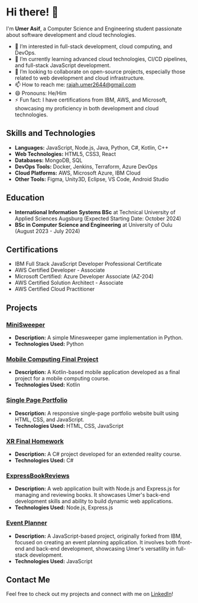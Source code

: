 
# Hi there! 👋

I'm **Umer Asif**, a Computer Science and Engineering student passionate about software development and cloud technologies.

- 👀 I’m interested in full-stack development, cloud computing, and DevOps.
- 🌱 I’m currently learning advanced cloud technologies, CI/CD pipelines, and full-stack JavaScript development.
- 💞️ I’m looking to collaborate on open-source projects, especially those related to web development and cloud infrastructure.
- 📫 How to reach me: [rajah.umer2644@gmail.com](mailto:rajah.umer2644@gmail.com)
- 😄 Pronouns: He/Him
- ⚡ Fun fact: I have certifications from IBM, AWS, and Microsoft, showcasing my proficiency in both development and cloud technologies.

## Skills and Technologies

- **Languages:** JavaScript, Node.js, Java, Python, C#, Kotlin, C++
- **Web Technologies:** HTML5, CSS3, React
- **Databases:** MongoDB, SQL
- **DevOps Tools:** Docker, Jenkins, Terraform, Azure DevOps
- **Cloud Platforms:** AWS, Microsoft Azure, IBM Cloud
- **Other Tools:** Figma, Unity3D, Eclipse, VS Code, Android Studio

## Education

- **International Information Systems BSc** at Technical University of Applied Sciences Augsburg (Expected Starting Date: October 2024)
- **BSc in Computer Science and Engineering** at University of Oulu (August 2023 - July 2024)

## Certifications

- IBM Full Stack JavaScript Developer Professional Certificate
- AWS Certified Developer - Associate
- Microsoft Certified: Azure Developer Associate (AZ-204)
- AWS Certified Solution Architect - Associate
- AWS Certified Cloud Practitioner

## Projects

### [MiniSweeper](https://github.com/UmerAsif-1/MiniSweeper)
- **Description:** A simple Minesweeper game implementation in Python.
- **Technologies Used:** Python

### [Mobile Computing Final Project](https://github.com/UmerAsif-1/mobileComputingFinalProject)
- **Description:** A Kotlin-based mobile application developed as a final project for a mobile computing course.
- **Technologies Used:** Kotlin

### [Single Page Portfolio](https://github.com/UmerAsif-1/singlepageportfolio)
- **Description:** A responsive single-page portfolio website built using HTML, CSS, and JavaScript.
- **Technologies Used:** HTML, CSS, JavaScript

### [XR Final Homework](https://github.com/UmerAsif-1/XR-finalHW)
- **Description:** A C# project developed for an extended reality course.
- **Technologies Used:** C#

### [ExpressBookReviews](https://github.com/UmerAsif-1/ExpressBookReviews)
- **Description:** A web application built with Node.js and Express.js for managing and reviewing books. It showcases Umer's back-end development skills and ability to build dynamic web applications.
- **Technologies Used:** Node.js, Express.js

### [Event Planner](https://github.com/UmerAsif-1/eventplanner)
- **Description:** A JavaScript-based project, originally forked from IBM, focused on creating an event planning application. It involves both front-end and back-end development, showcasing Umer's versatility in full-stack development.
- **Technologies Used:** JavaScript

## Contact Me
Feel free to check out my projects and connect with me on [LinkedIn](https://www.linkedin.com/in/umer-asif/)!


